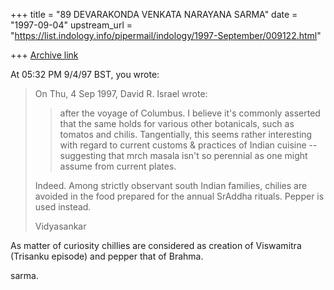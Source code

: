 +++
title = "89 DEVARAKONDA VENKATA NARAYANA SARMA"
date = "1997-09-04"
upstream_url = "https://list.indology.info/pipermail/indology/1997-September/009122.html"

+++
[Archive link](https://list.indology.info/pipermail/indology/1997-September/009122.html)

At 05:32 PM 9/4/97 BST, you wrote:
>
>On Thu, 4 Sep 1997, David R. Israel wrote:
>
>> after the voyage of Columbus.  I believe it's commonly asserted that 
>> the same holds for various other botanicals, such as tomatos and 
>> chilis.  Tangentially, this seems rather interesting with regard to 
>> current customs & practices of Indian cuisine -- suggesting that mrch 
>> masala isn't so perennial as one might assume from current plates.
>
>Indeed. Among strictly observant south Indian families, chilies are
>avoided in the food prepared for the annual SrAddha rituals. Pepper is
>used instead. 
>
>Vidyasankar
>
>
>
>

As matter of curiosity chillies are considered as creation of Viswamitra
(Trisanku episode) and pepper that of Brahma.

sarma.





